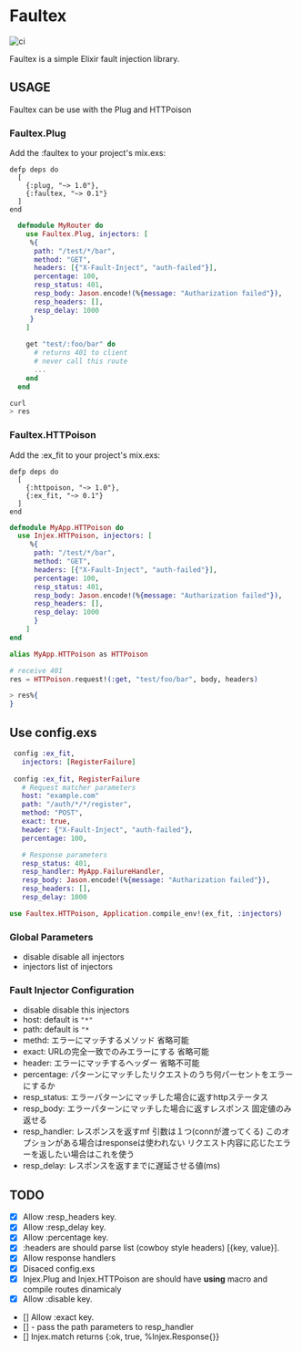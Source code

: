 # Faultex

![ci](https://github.com/kenichirow/faultex/actions/workflows/main.yml/badge.svg)

Faultex is a simple Elixir fault injection library.


## USAGE

Faultex can be use with the Plug and HTTPoison


### Faultex.Plug

Add the :faultex to your project's mix.exs:

```
defp deps do
  [
    {:plug, "~> 1.0"},
    {:faultex, "~> 0.1"}
  ]
end
```

```elixir
  defmodule MyRouter do
    use Faultex.Plug, injectors: [
     %{
      path: "/test/*/bar",
      method: "GET",
      headers: [{"X-Fault-Inject", "auth-failed"}],
      percentage: 100,
      resp_status: 401,
      resp_body: Jason.encode!(%{message: "Autharization failed"}),
      resp_headers: [],
      resp_delay: 1000
     }
    ]
     
    get "test/:foo/bar" do
      # returns 401 to client
      # never call this route
      ...
    end
  end
```

```bash
curl 
> res
```


### Faultex.HTTPoison

Add the :ex_fit to your project's mix.exs:

```
defp deps do
  [
    {:httpoison, "~> 1.0"},
    {:ex_fit, "~> 0.1"}
  ]
end
```

```elixir
defmodule MyApp.HTTPoison do
  use Injex.HTTPoison, injectors: [
     %{
      path: "/test/*/bar",
      method: "GET",
      headers: [{"X-Fault-Inject", "auth-failed"}],
      percentage: 100,
      resp_status: 401,
      resp_body: Jason.encode!(%{message: "Autharization failed"}),
      resp_headers: [],
      resp_delay: 1000
      }
    ]
end

alias MyApp.HTTPoison as HTTPoison

# receive 401
res = HTTPoison.request!(:get, "test/foo/bar", body, headers)

> res%{
}
```


## Use config.exs

```elixir
 config :ex_fit, 
   injectors: [RegisterFailure]
     
 config :ex_fit, RegisterFailure
   # Request matcher parameters
   host: "example.com"
   path: "/auth/*/*/register",
   method: "POST",
   exact: true,
   header: {"X-Fault-Inject", "auth-failed"},
   percentage: 100,

   # Response parameters
   resp_status: 401,
   resp_handler: MyApp.FailureHandler,
   resp_body: Jason.encode!(%{message: "Autharization failed"}),
   resp_headers: [],
   resp_delay: 1000
```

```elixir
use Faultex.HTTPoison, Application.compile_env!(ex_fit, :injectors)
```

### Global Parameters

- disable disable all injectors
- injectors list of injectors 

### Fault Injector Configuration

- disable disable this injectors
- host: default is `"*"`
- path: default is `"*`
- methd: エラーにマッチするメソッド 省略可能
- exact: URLの完全一致でのみエラーにする 省略可能
- header: エラーにマッチするヘッダー 省略不可能
- percentage: パターンにマッチしたリクエストのうち何パーセントをエラーにするか
- resp_status: エラーパターンにマッチした場合に返すhttpステータス
- resp_body: エラーパターンにマッチした場合に返すレスポンス 固定値のみ返せる
- resp_handler: レスポンスを返すmf 引数は１つ(connが渡ってくる) このオプションがある場合はresponseは使われない リクエスト内容に応じたエラーを返したい場合はこれを使う
- resp_delay: レスポンスを返すまでに遅延させる値(ms)

## TODO

- [x] Allow :resp_headers key.
- [x] Allow :resp_delay key.
- [x] Allow :percentage key.
- [x] :headers are should parse list (cowboy style headers) [{key, value}].
- [x] Allow response handlers
- [x] Disaced config.exs
- [x] Injex.Plug and Injex.HTTPoison are should have __using__ macro and compile routes dinamicaly
- [x] Allow :disable key.
- [] Allow :exact key.
- [] - pass the path parameters to resp_handler
- [] Injex.match returns {:ok, true, %Injex.Response{}}
